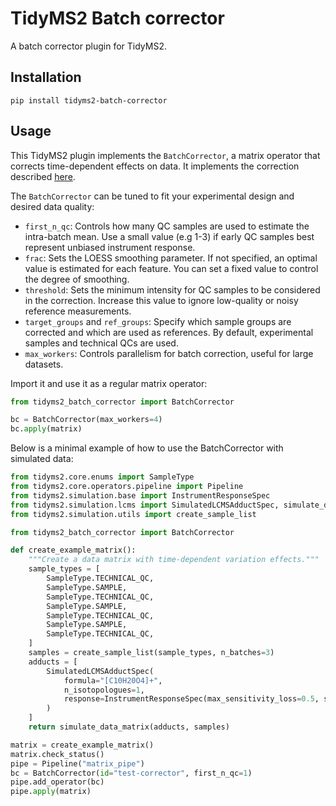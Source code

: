 # TidyMS2 Batch corrector

A batch corrector plugin for TidyMS2.

Installation
------------

```shell
pip install tidyms2-batch-corrector
```

Usage
-----

This TidyMS2 plugin implements the ``BatchCorrector``, a matrix operator that
corrects time-dependent effects on data. It implements the correction described
[here](https://www.mdpi.com/2218-1989/10/10/416).

The ``BatchCorrector`` can be tuned to fit your experimental design and desired
data quality:

-   `first_n_qc`: Controls how many QC samples are used to estimate the
    intra-batch mean. Use a small value (e.g 1-3) if early QC samples best
    represent unbiased instrument response.
-   `frac`: Sets the LOESS smoothing parameter. If not specified, an optimal
    value is estimated for each feature. You can set a fixed value to control
    the degree of smoothing.
-   `threshold`: Sets the minimum intensity for QC samples to be considered in
    the correction. Increase this value to ignore low-quality or noisy reference
    measurements.
-   `target_groups` and `ref_groups`: Specify which sample groups are corrected
    and which are used as references. By default, experimental samples and technical
    QCs are used.
-   `max_workers`: Controls parallelism for batch correction, useful for large datasets.

Import it and use it as a regular matrix operator:

```python
from tidyms2_batch_corrector import BatchCorrector

bc = BatchCorrector(max_workers=4)
bc.apply(matrix)

```

Below is a minimal example of how to use the BatchCorrector with simulated data:

```python
from tidyms2.core.enums import SampleType
from tidyms2.core.operators.pipeline import Pipeline
from tidyms2.simulation.base import InstrumentResponseSpec
from tidyms2.simulation.lcms import SimulatedLCMSAdductSpec, simulate_data_matrix
from tidyms2.simulation.utils import create_sample_list

from tidyms2_batch_corrector import BatchCorrector

def create_example_matrix():
	"""Create a data matrix with time-dependent variation effects."""
	sample_types = [
		SampleType.TECHNICAL_QC,
		SampleType.SAMPLE,
		SampleType.TECHNICAL_QC,
		SampleType.SAMPLE,
		SampleType.TECHNICAL_QC,
		SampleType.SAMPLE,
		SampleType.TECHNICAL_QC,
	]
	samples = create_sample_list(sample_types, n_batches=3)
	adducts = [
		SimulatedLCMSAdductSpec(
			formula="[C10H20O4]+",
			n_isotopologues=1,
			response=InstrumentResponseSpec(max_sensitivity_loss=0.5, sensitivity_decay=0.25),
		)
	]
	return simulate_data_matrix(adducts, samples)

matrix = create_example_matrix()
matrix.check_status()
pipe = Pipeline("matrix_pipe")
bc = BatchCorrector(id="test-corrector", first_n_qc=1)
pipe.add_operator(bc)
pipe.apply(matrix)
```